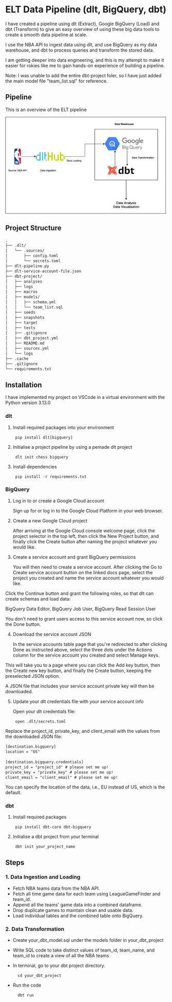 
# ELT Data Pipeline (dlt, BigQuery, dbt)
 
I have created a pipeline using dlt (Extract), Google BigQuery (Load) and dbt (Transform) to give an easy overview of using these big data tools to create a smooth data pipeline at scale.

I use the NBA API to ingest data using dlt, and use BigQuery as my data warehouse, and dbt to process queries and transform the stored data.

I am getting deeper into data engineering, and this is my attempt to make it easier for rokies like me to gain hands-on experience of building a pipeline.

Note: I was unable to add the entire dbt-project foler, so I have just added the main model file "team_list.sql" for reference.

## Pipeline
This is an overview of the ELT pipeline

<img src="images/elt-pipeline.png" alt="Pipeline" width="500"/>


## Project Structure
    .
    ├── .dlt/
    │   └── .sources/
    │       ├── config.toml
    │       └── secrets.toml
    ├── dlt-pipeline.py
    ├── dlt-service-account-file.json
    ├── dbt-project/
    │   ├── analyses
    │   ├── logs
    │   ├── macros
    │   ├── models/
    │   │   ├── schema.yml
    │   │   └── team_list.sql
    │   ├── seeds
    │   ├── snapshots
    │   ├── target
    │   ├── tests
    │   ├── .gitignore
    │   ├── dbt_project.yml
    │   ├── README.md
    │   ├── sources.yml
    │   └── logs
    ├── .cache
    ├── .gitignore
    └── requirements.txt

## Installation

I have implemented my project on VSCode in a virtual environment with the Python version 3.13.0

### dlt

1. Install required packages into your environment

        pip install dlt[bigquery]​

2. Initialise a project pipeline by using a pemade dlt project

        dlt init chess bigquery

3. Install dependencies

        pip install -r requirements.txt

### BigQuery

1. Log in to or create a Google Cloud account

    Sign up for or log in to the Google Cloud Platform in your  web browser.

2. Create a new Google Cloud project

    After arriving at the Google Cloud console welcome page, click the project selector in the top left, then click the New Project button, and finally click the Create button after naming the project whatever you would like.

3. Create a service account and grant BigQuery permissions

    You will then need to create a service account. After clicking the Go to Create service account button on the linked docs page, select the project you created and name the service account whatever you would like.

Click the Continue button and grant the following roles, so that dlt can create schemas and load data:

BigQuery Data Editor, BigQuery Job User, BigQuery Read Session User

You don't need to grant users access to this service account now, so click the Done button.

4. Download the service account JSON

    In the service accounts table page that you're redirected to after clicking Done as instructed above, select the three dots under the Actions column for the service account you created and select Manage keys.

This will take you to a page where you can click the Add key button, then the Create new key button, and finally the Create button, keeping the preselected JSON option.

A JSON file that includes your service account private key will then be downloaded.

5. Update your dlt credentials file with your service account info

    Open your dlt credentials file:

        open .dlt/secrets.toml

Replace the project_id, private_key, and client_email with the values from the downloaded JSON file:

    [destination.bigquery]
    location = "US"

    [destination.bigquery.credentials]
    project_id = "project_id" # please set me up!
    private_key = "private_key" # please set me up!
    client_email = "client_email" # please set me up!

You can specify the location of the data, i.e., EU instead of US, which is the default.

### dbt

1. Install required packages

        pip install dbt-core dbt-bigquery

2. Initialise a dbt project from your terminal

        dbt init your_project_name
## Steps

### 1. Data Ingestion and Loading

- Fetch NBA teams data from the NBA API.
- Fetch all time game data for each team using LeagueGameFinder and team_id.
- Append all the teams' game data into a combined dataframe.
- Drop duplicate games to maintain clean and usable data.
- Load individual tables and the combined table onto BigQuery.

### 2. Data Transformation
- Create your_dbt_model.sql under the models folder in your_dbt_project
- Write SQL code to take distinct values of team_id, team_name, and team_id to create a view of all the NBA teams
- In terminal, go to your dbt project directory.

        cd your_dbt_project

- Run the code

        dbt run

